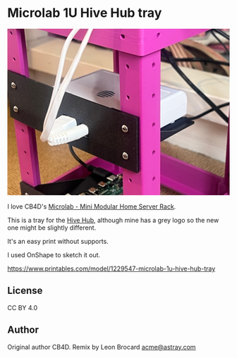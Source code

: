 # Microlab 1U Hive Hub tray

![Action shot](action.jpg)

I love CB4D's [Microlab - Mini Modular Home Server Rack](https://www.printables.com/model/1173286-microlab-mini-modular-home-server-rack).

This is a tray for the [Hive Hub](https://www.hivehome.com/shop/smart-home/hive-hub), although mine has a grey logo so the new one might be slightly different.

It's an easy print without supports.

I used OnShape to sketch it out.

https://www.printables.com/model/1229547-microlab-1u-hive-hub-tray

## License

CC BY 4.0

## Author

Original author CB4D.
Remix by Leon Brocard <acme@astray.com>
